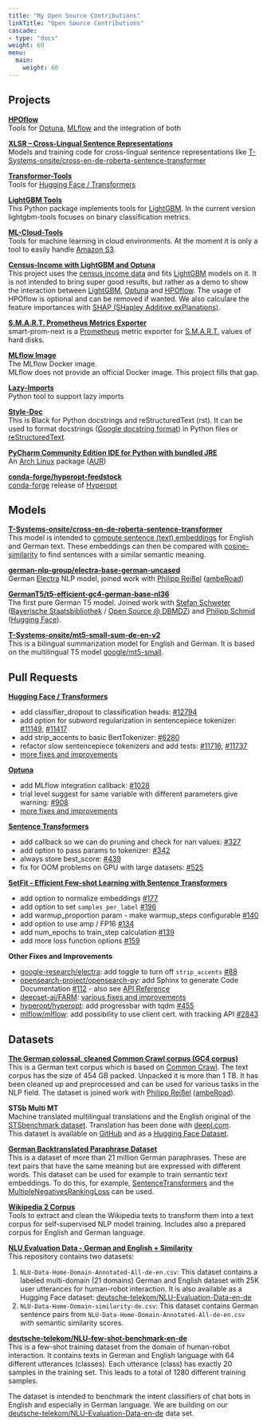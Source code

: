 ```yaml
---
title: "My Open Source Contributions"
linkTitle: "Open Source Contributions"
cascade:
- type: "docs"
weight: 60
menu:
  main:
    weight: 60
---
```


## Projects

**[HPOflow](https://github.com/telekom/HPOflow)**\
Tools for [Optuna](https://optuna.readthedocs.io/),
[MLflow](https://www.mlflow.org/docs/latest/index.html) and
the integration of both

**[XLSR – Cross-Lingual Sentence Representations](https://github.com/German-NLP-Group/xlsr)**\
Models and training code for cross-lingual sentence representations like
[T-Systems-onsite/cross-en-de-roberta-sentence-transformer](https://huggingface.co/T-Systems-onsite/cross-en-de-roberta-sentence-transformer)

**[Transformer-Tools](https://github.com/telekom/transformer-tools)**\
Tools for [Hugging Face / Transformers](https://github.com/huggingface/transformers)

**[LightGBM Tools](https://github.com/telekom/lightgbm-tools)**\
This Python package implements tools for [LightGBM](https://lightgbm.readthedocs.io/).
In the current version lightgbm-tools focuses on binary classification metrics.

**[ML-Cloud-Tools](https://github.com/telekom/ml-cloud-tools)**\
Tools for machine learning in cloud environments.
At the moment it is only a tool to easily handle [Amazon S3](https://aws.amazon.com/s3/).

**[Census-Income with LightGBM and Optuna](https://github.com/telekom/census-income-lightgbm)**\
This project uses the [census income data](https://archive-beta.ics.uci.edu/ml/datasets/census+income) and
fits [LightGBM](https://lightgbm.readthedocs.io/) models on it.
It is not intended to bring super good results, but rather as a demo to show the interaction between
[LightGBM](https://lightgbm.readthedocs.io/), [Optuna](https://optuna.readthedocs.io/en/stable/index.html) and
[HPOflow](https://github.com/telekom/HPOflow). The usage of HPOflow is optional and can be removed if wanted.
We also calculare the feature importances
with [SHAP (SHapley Additive exPlanations)](https://github.com/slundberg/shap).

**[S.M.A.R.T. Prometheus Metrics Exporter](https://github.com/PhilipMay/smart-prom-next)**\
smart-prom-next is a [Prometheus](https://prometheus.io/docs/introduction/overview/) metric exporter for
[S.M.A.R.T.](https://en.wikipedia.org/wiki/S.M.A.R.T.) values of hard disks.

**[MLflow Image](https://github.com/PhilipMay/mlflow-image)**\
The MLflow Docker image.\
MLflow does not provide an official Docker image. This project fills that gap.

**[Lazy-Imports](https://github.com/telekom/lazy-imports)**\
Python tool to support lazy imports

**[Style-Doc](https://github.com/telekom/style-doc)**\
This is Black for Python docstrings and reStructuredText (rst). It can be used to format
docstrings ([Google docstring format](https://github.com/google/styleguide/blob/gh-pages/pyguide.md#38-comments-and-docstrings))
in Python files or [reStructuredText](https://www.sphinx-doc.org/en/master/usage/restructuredtext/index.html).

**[PyCharm Community Edition IDE for Python with bundled JRE](https://aur.archlinux.org/packages/pycharm-community-jre)**\
An [Arch Linux](https://archlinux.org/) package ([AUR](https://wiki.archlinux.org/title/Arch_User_Repository))

**[conda-forge/hyperopt-feedstock](https://github.com/conda-forge/hyperopt-feedstock)**\
[conda-forge](https://conda-forge.org/) release of [Hyperopt](https://github.com/hyperopt/hyperopt)

## Models

**[T-Systems-onsite/cross-en-de-roberta-sentence-transformer](https://huggingface.co/T-Systems-onsite/cross-en-de-roberta-sentence-transformer)**\
This model is intended to [compute sentence (text) embeddings](https://www.sbert.net/examples/applications/computing-embeddings/README.html)
for English and German text. These embeddings can then be compared with [cosine-similarity](https://en.wikipedia.org/wiki/Cosine_similarity)
to find sentences with a similar semantic meaning.

**[german-nlp-group/electra-base-german-uncased](https://huggingface.co/german-nlp-group/electra-base-german-uncased)**\
German [Electra](https://arxiv.org/abs/2003.10555) NLP model,
joined work with [Philipp Reißel](https://twitter.com/phil_ipp_)
([ambeRoad](https://amberoad.de/))

**[GermanT5/t5-efficient-gc4-german-base-nl36](https://huggingface.co/GermanT5/t5-efficient-gc4-german-base-nl36)**\
The first pure German T5 model.
Joined work with [Stefan Schweter](https://github.com/stefan-it) ([Bayerische Staatsbibliothek](https://www.digitale-sammlungen.de/) / [Open Source @ DBMDZ](https://github.com/dbmdz)) and [Philipp Schmid ](https://www.philschmid.de/) ([Hugging Face](https://huggingface.co/)).

**[T-Systems-onsite/mt5-small-sum-de-en-v2](https://huggingface.co/T-Systems-onsite/mt5-small-sum-de-en-v2)**\
This is a bilingual summarization model for English and German.
It is based on the multilingual T5 model [google/mt5-small](https://huggingface.co/google/mt5-small).

## Pull Requests

**[Hugging Face / Transformers](https://github.com/huggingface/transformers)**
- add classifier_dropout to classification heads: [#12794](https://github.com/huggingface/transformers/pull/12794)
- add option for subword regularization in sentencepiece tokenizer: [#11149](https://github.com/huggingface/transformers/pull/11149),
[#11417](https://github.com/huggingface/transformers/pull/11417)
- add strip_accents to basic BertTokenizer: [#6280](https://github.com/huggingface/transformers/pull/6280)
- refactor slow sentencepiece tokenizers and add tests: [#11716](https://github.com/huggingface/transformers/pull/11716),
[#11737](https://github.com/huggingface/transformers/pull/11737)
- [more fixes and improvements](https://github.com/huggingface/transformers/pulls?q=is%3Apr+author%3APhilipMay)

**[Optuna](https://github.com/optuna/optuna)**
- add MLflow integration callback: [#1028](https://github.com/optuna/optuna/pull/1028)
- trial level suggest for same variable with different parameters give warning: [#908](https://github.com/optuna/optuna/pull/908)
- [more fixes and improvements](https://github.com/optuna/optuna/pulls?q=is%3Apr+author%3APhilipMay)

**[Sentence Transformers](https://github.com/UKPLab/sentence-transformers)**
- add callback so we can do pruning and check for nan values: [#327](https://github.com/UKPLab/sentence-transformers/pull/327)
- add option to pass params to tokenizer: [#342](https://github.com/UKPLab/sentence-transformers/pull/342)
- always store best_score: [#439](https://github.com/UKPLab/sentence-transformers/pull/439)
- fix for OOM problems on GPU with large datasets: [#525](https://github.com/UKPLab/sentence-transformers/pull/525)

**[SetFit - Efficient Few-shot Learning with Sentence Transformers](https://github.com/huggingface/setfit)**
- add option to normalize embeddings [#177](https://github.com/huggingface/setfit/pull/177)
- add option to set `samples_per_label` [#196](https://github.com/huggingface/setfit/pull/196)
- add warmup_proportion param - make warmup_steps configurable [#140](https://github.com/huggingface/setfit/pull/140)
- add option to use amp / FP16 [#134](https://github.com/huggingface/setfit/pull/134)
- add num_epochs to train_step calculation [#139](https://github.com/huggingface/setfit/pull/134)
- add more loss function options [#159](https://github.com/huggingface/setfit/pull/159)

**Other Fixes and Improvements**
- [google-research/electra](https://github.com/google-research/electra): add toggle to turn off `strip_accents` [#88](https://github.com/google-research/electra/pull/88)
- [opensearch-project/opensearch-py](https://github.com/opensearch-project/opensearch-py):
add Sphinx to generate Code Documentation [#112](https://github.com/opensearch-project/opensearch-py/pull/112) -
also see [API Reference](https://opensearch-project.github.io/opensearch-py/api-ref.html)
- [deepset-ai/FARM](https://github.com/deepset-ai/FARM): [various fixes and improvements](https://github.com/deepset-ai/FARM/pulls?q=is%3Apr+author%3APhilipMay)
- [hyperopt/hyperopt](https://github.com/hyperopt/hyperopt): add progressbar with tqdm [#455](https://github.com/hyperopt/hyperopt/pull/455)
- [mlflow/mlflow](https://github.com/mlflow/mlflow): add possibility to use client cert. with tracking API [#2843](https://github.com/mlflow/mlflow/pull/2843)

## Datasets

**[The German colossal, cleaned Common Crawl corpus (GC4 corpus)](https://german-nlp-group.github.io/projects/gc4-corpus.html)**\
This is a German text corpus which is based on [Common Crawl](https://commoncrawl.org/).
The text corpus has the size of 454 GB packed. Unpacked it is more than 1 TB.
It has been cleaned up and preprocessed and can be used for various tasks in the NLP field.
The dataset is joined work with [Philipp Reißel](https://twitter.com/phil_ipp_)
([ambeRoad](https://amberoad.de/)).

**STSb Multi MT**\
Machine translated multilingual translations and
the English original of the [STSbenchmark dataset](https://ixa2.si.ehu.es/stswiki/index.php/STSbenchmark).
Translation has been done with [deepl.com](https://www.deepl.com/).\
This dataset is available on [GitHub](https://github.com/PhilipMay/stsb-multi-mt) and
as a [Hugging Face Dataset](https://huggingface.co/datasets/stsb_multi_mt).

**[German Backtranslated Paraphrase Dataset](https://huggingface.co/datasets/deutsche-telekom/ger-backtrans-paraphrase)**\
This is a dataset of more than 21 million German paraphrases.
These are text pairs that have the same meaning but are expressed with different words.
This dataset can be used for example to train semantic text embeddings.
To do this, for example, [SentenceTransformers](https://www.sbert.net/)
and the [MultipleNegativesRankingLoss](https://www.sbert.net/docs/package_reference/losses.html#multiplenegativesrankingloss)
can be used.

**[Wikipedia 2 Corpus](https://github.com/GermanT5/wikipedia2corpus)**\
Tools to extract and clean the Wikipedia texts to transform them into a text corpus for self-supervised NLP model training.
Includes also a prepared corpus for English and German language.

**[NLU Evaluation Data - German and English + Similarity](https://github.com/t-systems-on-site-services-gmbh/NLU-Evaluation-Data-de-en)**\
This repository contains two datasets:
1. `NLU-Data-Home-Domain-Annotated-All-de-en.csv`: This dataset contains a labeled multi-domain (21 domains) German and
English dataset with 25K user utterances for human-robot interaction.
It is also available as a Hugging Face dataset:
[deutsche-telekom/NLU-Evaluation-Data-en-de](https://huggingface.co/datasets/deutsche-telekom/NLU-Evaluation-Data-en-de)
2. `NLU-Data-Home-Domain-similarity-de.csv`: This dataset contains German sentence pairs from `NLU-Data-Home-Domain-Annotated-All-de-en.csv` with semantic similarity scores.

**[deutsche-telekom/NLU-few-shot-benchmark-en-de](https://huggingface.co/datasets/deutsche-telekom/NLU-few-shot-benchmark-en-de)**\
This is a few-shot training dataset from the domain of human-robot interaction.
It contains texts in German and English language with 64 different utterances (classes).
Each utterance (class) has exactly 20 samples in the training set.
This leads to a total of 1280 different training samples.

The dataset is intended to benchmark the intent classifiers of chat bots in English and especially in German language.
We are building on our
[deutsche-telekom/NLU-Evaluation-Data-en-de](https://huggingface.co/datasets/deutsche-telekom/NLU-Evaluation-Data-en-de)
data set.
